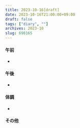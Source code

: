 ```yaml
---
title: 2023-10-16[draft]
date: 2023-10-16T21:00:00+09:00
draft: false
tags: ["diary", ""]
archives: 2023-10
slug: 698165
---
```

#### 午前
- 
#### 午後
- 
#### 体調
- 
#### その他